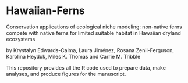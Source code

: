 # Hawaiian-Ferns

Conservation applications of ecological niche modeling: non-native ferns compete with native ferns for limited suitable habitat in Hawaiian dryland ecosystems

by Krystalyn Edwards-Calma, Laura Jiménez, Rosana Zenil-Ferguson, Karolina Heyduk, Miles K. Thomas and Carrie M. Tribble

This repository provides all the R code used to prepare data, make analyses, and produce figures for the manuscript.